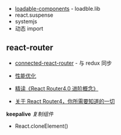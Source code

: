 - [loadable-components](https://github.com/smooth-code/loadable-components) - loadble.lib
- react.suspense
- systemjs
- 动态 import

## react-router
- [connected-react-router](https://github.com/supasate/connected-react-router) - 与 redux 同步
- [性能优化](https://reacttraining.com/react-router/web/guides/dealing-with-update-blocking)

- [精读《React Router4.0 进阶概念》](https://zhuanlan.zhihu.com/p/31178105)
- [关于 React Router4，你所需要知道的一切](https://zhuanlan.zhihu.com/p/43581520)

**keepalive**
*复制组件*
- React.cloneElement() 